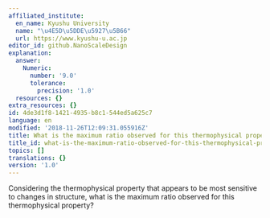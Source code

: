 ```yaml
---
affiliated_institute:
  en_name: Kyushu University
  name: "\u4E5D\u5DDE\u5927\u5B66"
  url: https://www.kyushu-u.ac.jp
editor_id: github.NanoScaleDesign
explanation:
  answer:
    Numeric:
      number: '9.0'
      tolerance:
        precision: '1.0'
  resources: {}
extra_resources: {}
id: 4de3d1f8-1421-4935-b8c1-544ed5a625c7
language: en
modified: '2018-11-26T12:09:31.055916Z'
title: What is the maximum ratio observed for this thermophysical property?
title_id: what-is-the-maximum-ratio-observed-for-this-thermophysical-property
topics: []
translations: {}
version: '1.0'
---
```


Considering the thermophysical property that appears to be most sensitive to changes in structure, what is the maximum ratio observed for this thermophysical property?
